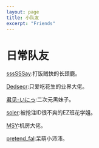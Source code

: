```yaml
---
layout: page
title: 小队友
excerpt: "Friends"
---
```


# 日常队友

[sssSSSay](https://ssssssay.github.io/):打饭贼快的长颈鹿。

[Dedsecr](https://dedsecr.github.io/):只爱吃花生的业界大佬。

[君见-いにっ](https://www.51nod.com/blog/blog.html#!blogId=173):二次元黑妹子。

[soler](https://olers.github.io/):被抢注ID很不爽的EZ班花学姐。

[MSY](https://13091291791msy.github.io/):机房大佬。

[pretend_fal](http://blog.csdn.net/pretend_fal):呆萌小沛沛。
